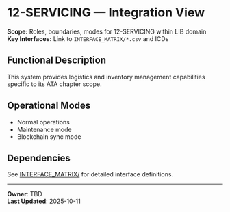 # 12-SERVICING — Integration View

**Scope:** Roles, boundaries, modes for 12-SERVICING within LIB domain  
**Key Interfaces:** Link to `INTERFACE_MATRIX/*.csv` and ICDs

## Functional Description

This system provides logistics and inventory management capabilities specific to its ATA chapter scope.

## Operational Modes

- Normal operations
- Maintenance mode
- Blockchain sync mode

## Dependencies

See [INTERFACE_MATRIX/](./INTERFACE_MATRIX/) for detailed interface definitions.

---

**Owner**: TBD  
**Last Updated**: 2025-10-11
